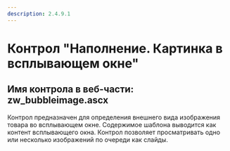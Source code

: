 ```yaml
---
description: 2.4.9.1
---
```


# Контрол "Наполнение. Картинка в всплывающем окне"

## Имя контрола в веб-части: zw\_bubbleimage.ascx

Контрол предназначен для определения внешнего вида изображения товара во всплывающем окне. Содержимое шаблона выводится как контент всплывающего окна. Контрол позволяет просматривать одно или несколько изображений по очереди как слайды.

